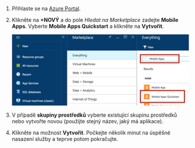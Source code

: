 1. Přihlaste se na [Azure Portal].

2. Klikněte na **+NOVÝ** a do pole _Hledat na Marketplace_ zadejte **Mobile Apps**. Vyberte **Mobile Apps Quickstart** a klikněte na **Vytvořit**.

    ![Azure Portal se zvýrazněnou možností Mobile Apps Quickstart](./media/app-service-mobile-dotnet-backend-create-new-service/search-mobile-apps-quickstart.png)


3. V případě **skupiny prostředků** vyberte existující skupinu prostředků nebo vytvořte novou (použijte stejný název, jaký má aplikace). 
 
4. Klikněte na možnost **Vytvořit**. Počkejte několik minut na úspěšné nasazení služby a teprve potom pokračujte.

<!-- URLs. -->
[Azure Portal]: https://portal.azure.com/



<!--HONumber=Aug16_HO4-->


